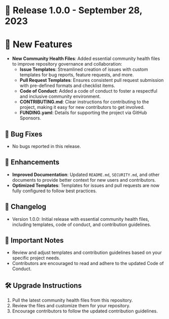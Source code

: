 # 🎉 **Release 1.0.0** - September 28, 2023

# 🚀 **New Features**

- **New Community Health Files**: Added essential community health files to improve repository governance and collaboration:
  - **Issue Templates**: Streamlined creation of issues with custom templates for bug reports, feature requests, and more.
  - **Pull Request Templates**: Ensures consistent pull request submission with pre-defined formats and checklist items.
  - **Code of Conduct**: Added a code of conduct to foster a respectful and inclusive community environment.
  - **CONTRIBUTING.md**: Clear instructions for contributing to the project, making it easy for new contributors to get involved.
  - **FUNDING.yaml**: Details for supporting the project via GitHub Sponsors.

## 🐛 **Bug Fixes**

- No bugs reported in this release.

## 🔧 **Enhancements**

- **Improved Documentation**: Updated `README.md`, `SECURITY.md`, and other documents to provide better context for new users and contributors.
- **Optimized Templates**: Templates for issues and pull requests are now fully configured to follow best practices.

## 📝 **Changelog**

- Version 1.0.0: Initial release with essential community health files, including templates, code of conduct, and contribution guidelines.

## 🚨 **Important Notes**

- Review and adjust templates and contribution guidelines based on your specific project needs.
- Contributors are encouraged to read and adhere to the updated Code of Conduct.

## 🛠 **Upgrade Instructions**

1. Pull the latest community health files from this repository.
2. Review the files and customize them for your repository.
3. Encourage contributors to follow the updated contribution guidelines.
